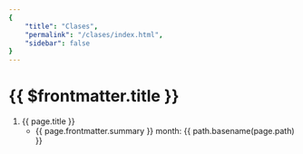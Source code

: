```yaml
---
{
    "title": "Clases",
    "permalink": "/clases/index.html",
    "sidebar": false
}
---
```


# {{ $frontmatter.title }}

<script>
    const path= require('path');
    export default { 
        data() {
            return {
                path: path,
                currentMonth: 0
            }
        },
        methods: {
            getMonth(page) {
                let m = /\d+\b.\b(\d+)/.exec(page.relativePath);
                return m? Number(m[1]) : null
            }
        },
        computed: {
            classFiles() {                
                return this.$site.pages.filter(page => /clases.\d+/.test(page.relativePath));
            }, 
        }
    }
</script>

<ol>        
    <li v-for="page in classFiles"> <a :href="path.basename(page.path)">{{ page.title }}</a> 
    <ul><li>{{ page.frontmatter.summary }} month: {{ path.basename(page.path) }}</li></ul>
    </li>
</ol>


